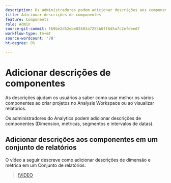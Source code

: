 ```yaml
---
description: Os administradores podem adicionar descrições aos componentes usando o Conjunto de relatórios ou o Dicionário de dados.
title: Adicionar descrições de componentes
feature: Components
role: Admin
source-git-commit: fb9be2d52ebe02603a7255b0ff6d5a7c2efdeed7
workflow-type: tm+mt
source-wordcount: '78'
ht-degree: 0%

---
```


# Adicionar descrições de componentes

As descrições ajudam os usuários a saber como usar melhor os vários componentes ao criar projetos no Analysis Workspace ou ao visualizar relatórios.

Os administradores do Analytics podem adicionar descrições de componentes (Dimension, métricas, segmentos e intervalos de datas)<!-- either within the Report Suite or using the Data Dictionary directly within Analysis Workspace-->.

## Adicionar descrições aos componentes em um conjunto de relatórios

O vídeo a seguir descreve como adicionar descrições de dimensão e métrica em um Conjunto de relatórios:

>[!VIDEO](https://video.tv.adobe.com/v/25453/?quality=12)

<!--
## Add descriptions to components in Analysis Workspace (using the Data Dictionary) {#add-descriptions}

{{release-limited-testing-section}}

The Data Dictionary in Analysis Workspace helps both users and administrators keep track of and better understand the components in their Analytics environment. This includes the ability for Analytics administrators to add component descriptions directly within Analysis Workspace. 

For information about adding a component description in the data dictionary, see [Edit component entries in the Data Dictionary](/help/analyze/analysis-workspace/components/data-dictionary/edit-entries-data-dictionary.md).

For general information about the Data Dictionary, see [Data Dictionary overview](/help/analyze/analysis-workspace/components/data-dictionary/data-dictionary-overview.md).
-->
